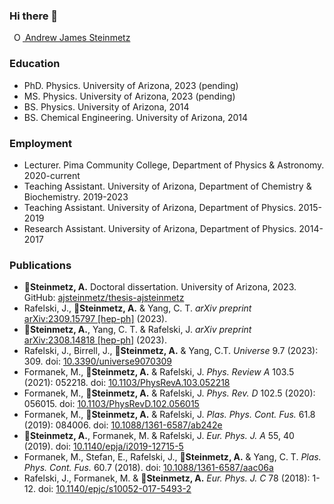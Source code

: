 ### Hi there 👋

<a
  id="cy-effective-orcid-url"
  class="underline"
  href="https://orcid.org/0000-0001-5474-2649"
  target="orcid.widget"
  rel="me noopener noreferrer"
  style="vertical-align: top">
  <img
    src="https://orcid.org/sites/default/files/images/orcid_16x16.png"
    style="width: 1em; margin-inline-start: 0.5em"
    alt="ORCID iD icon"/>
  Andrew James Steinmetz
</a>

### Education

* PhD. Physics. University of Arizona, 2023 (pending)
* MS. Physics. University of Arizona, 2023 (pending)
* BS. Physics. University of Arizona, 2014
* BS. Chemical Engineering. University of Arizona, 2014

### Employment

* Lecturer. Pima Community College, Department of Physics & Astronomy. 2020-current
* Teaching Assistant. University of Arizona, Department of Chemistry & Biochemistry. 2019-2023
* Teaching Assistant. University of Arizona, Department of Physics. 2015-2019
* Research Assistant. University of Arizona, Department of Physics. 2014-2017

### Publications

* 🌟<b>Steinmetz, A.</b> Doctoral dissertation. University of Arizona, 2023. GitHub: <a href="https://github.com/ajsteinmetz/thesis-ajsteinmetz">ajsteinmetz/thesis-ajsteinmetz</a>
* Rafelski, J., 🌟<b>Steinmetz, A.</b> & Yang, C. T. <i>arXiv preprint</i> <a href="https://arxiv.org/abs/2309.15797">arXiv:2309.15797 [hep-ph]</a> (2023).
* 🌟<b>Steinmetz, A.</b>, Yang, C. T. & Rafelski, J. <i>arXiv preprint</i> <a href="https://arxiv.org/abs/2308.14818">arXiv:2308.14818 [hep-ph]</a> (2023).
* Rafelski, J., Birrell, J., 🌟<b>Steinmetz, A.</b> & Yang, C.T. <i>Universe</i> 9.7 (2023): 309. doi: <a href="https://doi.org/10.3390/universe9070309">10.3390/universe9070309</a>
* Formanek, M., 🌟<b>Steinmetz, A.</b> & Rafelski, J. <i>Phys. Review A</i> 103.5 (2021): 052218. doi: <a href="https://doi.org/10.1103/PhysRevA.103.052218">10.1103/PhysRevA.103.052218</a>
* Formanek, M., 🌟<b>Steinmetz, A.</b> & Rafelski, J. <i>Phys. Rev. D</i> 102.5 (2020): 056015. doi: <a href="https://doi.org/10.1103/PhysRevD.102.056015">10.1103/PhysRevD.102.056015</a>
* Formanek, M., 🌟<b>Steinmetz, A.</b> & Rafelski, J. <i>Plas. Phys. Cont. Fus.</i> 61.8 (2019): 084006. doi: <a href="https://doi.org/10.1088/1361-6587/ab242e">10.1088/1361-6587/ab242e</a>
* 🌟<b>Steinmetz, A.</b>, Formanek, M. & Rafelski, J. <i>Eur. Phys. J. A</i> 55, 40 (2019). doi: <a href="https://doi.org/10.1140/epja/i2019-12715-5">10.1140/epja/i2019-12715-5</a>
* Formanek, M., Stefan, E., Rafelski, J., 🌟<b>Steinmetz, A.</b> & Yang, C. T. <i>Plas. Phys. Cont. Fus.</i> 60.7 (2018). doi: <a href="https://doi.org/10.1088/1361-6587/aac06a">10.1088/1361-6587/aac06a</a>
* Rafelski, J., Formanek, M. & 🌟<b>Steinmetz, A.</b> <i>Eur. Phys. J. C</i> 78 (2018): 1-12. doi: <a href="https://doi.org/10.1140/epjc/s10052-017-5493-2">10.1140/epjc/s10052-017-5493-2</a>

<!--
**ajsteinmetz/ajsteinmetz** is a ✨ _special_ ✨ repository because its `README.md` (this file) appears on your GitHub profile.

Here are some ideas to get you started:

- 🔭 I’m currently working on ...
- 🌱 I’m currently learning ...
- 👯 I’m looking to collaborate on ...
- 🤔 I’m looking for help with ...
- 💬 Ask me about ...
- 📫 How to reach me: ...
- 😄 Pronouns: ...
- ⚡ Fun fact: ...
-->
